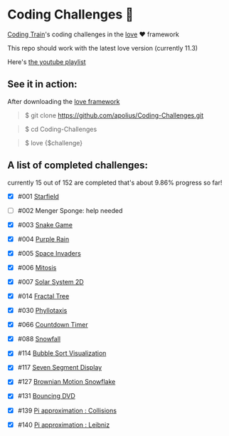 
# Coding Challenges 🚞
[Coding Train](https://github.com/CodingTrain)'s coding challenges in the [love](https://love2d.org) ❤️ framework

This repo should work with the latest love version (currently 11.3)

Here's [the youtube playlist](https://www.youtube.com/playlist?list=PLRqwX-V7Uu6ZiZxtDDRCi6uhfTH4FilpH)
## See it in action:
After downloading the [love framework](https://love2d.org)

>$ git clone https://github.com/apolius/Coding-Challenges.git

>$ cd Coding-Challenges

>$ love {$challenge}

## A list of completed challenges:
 currently 15 out of 152 are completed that's about 9.86% progress so far!

- [x] #001 [Starfield](https://github.com/apolius/Coding-Challenges/blob/master/starfield)
- [ ] #002 Menger Sponge: help needed
- [x] #003 [Snake Game](https://github.com/apolius/Coding-Challenges/tree/master/the_snakegame)
- [x] #004 [Purple Rain](https://github.com/apolius/Coding-Challenges/blob/master/purple-rain)
- [x] #005 [Space Invaders](https://github.com/apolius/Coding-Challenges/blob/master/space-invaders)
- [x] #006 [Mitosis](https://github.com/apolius/Coding-Challenges/blob/master/mitosis)
- [x] #007 [Solar System 2D](https://github.com/apolius/Coding-Challenges/blob/master/solar-system)
- [x] #014 [Fractal Tree](https://github.com/apolius/Coding-Challenges/blob/master/fractal-tree)
- [x] #030 [Phyllotaxis](https://github.com/apolius/Coding-Challenges/blob/master/phyllotaxis)
- [x] #066 [Countdown Timer](https://github.com/apolius/Coding-Challenges/blob/master/countdown_timer)
- [x] #088 [Snowfall](https://github.com/apolius/Coding-Challenges/blob/master/snowfall)
- [x] #114 [Bubble Sort Visualization](https://github.com/apolius/Coding-Challenges/blob/master/bubble-sort-visualization)
- [x] #117 [Seven Segment Display](https://github.com/apolius/Coding-Challenges/blob/master/7-segment-display)
- [x] #127 [Brownian Motion Snowflake](https://github.com/apolius/Coding-Challenges/blob/master/brownian-motion-snowflake)
- [x] #131 [Bouncing DVD](https://github.com/apolius/Coding-Challenges/blob/master/bouncing_DVD)
- [x] #139 [Pi approximation : Collisions](https://github.com/apolius/Coding-Challenges/blob/master/pi_collisions)
- [x] #140 [Pi approximation : Leibniz](https://github.com/apolius/Coding-Challenges/blob/master/pi_Leibniz)


